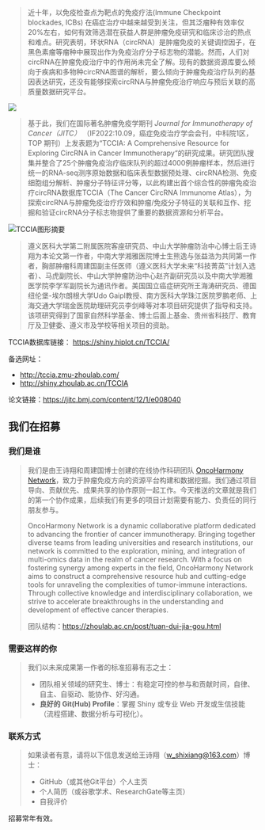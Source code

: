 >近十年，以免疫检查点为靶点的免疫疗法(Immune Checkpoint blockades, ICBs) 在癌症治疗中越来越受到关注，但其泛瘤种有效率仅20%左右，如何有效筛选潜在获益人群是肿瘤免疫研究和临床诊治的热点和难点。研究表明，环状RNA（circRNA）是肿瘤免疫的关键调控因子，在黑色素瘤等瘤种中展现出作为免疫治疗分子标志物的潜能。然而，人们对circRNA在肿瘤免疫治疗中的作用尚未完全了解。现有的数据资源库要么倾向于疾病和多物种circRNA图谱的解析，要么倾向于肿瘤免疫治疗队列的基因表达研究，还没有能够探索circRNA与肿瘤免疫治疗响应与预后关联的高质量数据研究平台。

![](https://files.mdnice.com/user/4331/86c605e9-5292-4ae0-baf6-eac026221f52.png)

>基于此，我们在国际著名肿瘤免疫学期刊 *Journal for Immunotherapy of Cancer（JITC）* （IF2022:10.09，癌症免疫治疗学会会刊，中科院1区，TOP 期刊）上发表题为“TCCIA: A Comprehensive Resource for Exploring CircRNA in Cancer Immunotherapy“的研究成果。研究团队搜集并整合了25个肿瘤免疫治疗临床队列的超过4000例肿瘤样本，然后进行统一的RNA-seq测序原始数据和临床表型数据预处理、circRNA检测、免疫细胞组分解析、肿瘤分子特征评分等，以此构建出首个综合性的肿瘤免疫治疗circRNA数据库TCCIA（The Cancer CircRNA Immunome Atlas），为探索circRNA与肿瘤免疫治疗疗效和肿瘤/免疫分子特征的关联和互作、挖掘和验证circRNA分子标志物提供了重要的数据资源和分析平台。
 
![TCCIA图形摘要](https://files.mdnice.com/user/4331/8f61344f-8912-4be0-ba22-db112b4679c8.png)

>遵义医科大学第二附属医院客座研究员、中山大学肿瘤防治中心博士后王诗翔为本论文第一作者，中南大学湘雅医院博士生熊逸与张益浩为共同第一作者，胸部肿瘤科周建国副主任医师（遵义医科大学未来“科技菁英”计划入选者）、马虎副院长、中山大学肿瘤防治中心赵齐副研究员以及中南大学湘雅医学院李学军副院长为通讯作者。美国国立癌症研究所王海涛研究员、德国纽伦堡-埃尔朗根大学Udo Gaipl教授、南方医科大学珠江医院罗鹏老师、上海交通大学瑞金医院助理研究员李剑峰等对本项目研究提供了指导和支持。该项研究得到了国家自然科学基金、博士后面上基金、贵州省科技厅、教育厅及卫健委、遵义市及学校等相关项目的资助。

TCCIA数据库链接： <https://shiny.hiplot.cn/TCCIA/>

备选网址：
- <http://tccia.zmu-zhoulab.com/>
- <http://shiny.zhoulab.ac.cn/TCCIA> 

论文链接：<https://jitc.bmj.com/content/12/1/e008040>

## 我们在招募

### 我们是谁

> 我们是由王诗翔和周建国博士创建的在线协作科研团队 [OncoHarmony Network](https://github.com/OncoHarmony-Network "OncoHarmony Network")，致力于肿瘤免疫方向的资源平台构建和数据挖掘。我们通过项目导向、贡献优先、成果共享的协作原则一起工作。今天推送的文章就是我们的第一个协作成果，后续我们有更多的项目计划需要有能力、负责任的同行朋友参与。
> 
>OncoHarmony Network is a dynamic collaborative platform dedicated to advancing the frontier of cancer immunotherapy. Bringing together diverse teams from leading universities and research institutions, our network is committed to the exploration, mining, and integration of multi-omics data in the realm of cancer research. With a focus on fostering synergy among experts in the field, OncoHarmony Network aims to construct a comprehensive resource hub and cutting-edge tools for unraveling the complexities of tumor-immune interactions. Through collective knowledge and interdisciplinary collaboration, we strive to accelerate breakthroughs in the understanding and development of effective cancer therapies.
>
> 团队结构：<https://zhoulab.ac.cn/post/tuan-dui-jia-gou.html>

### 需要这样的你

> 我们以未来成果第一作者的标准招募有志之士：
>
> - 团队相关领域的研究生、博士：有稳定可控的参与和贡献时间，自律、自主、自驱动、能协作、好沟通。
> - **良好的 Git(Hub) Profile**：掌握 Shiny 或专业 Web 开发或生信技能（流程搭建、数据分析与可视化）。

### 联系方式

> 如果读者有意，请将以下信息发送给王诗翔（w_shixiang@163.com）博士：
>
> - GitHub（或其他Git平台）个人主页
> - 个人简历（或谷歌学术、ResearchGate等主页）
> - 自我评价

招募常年有效。